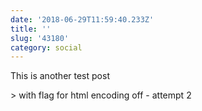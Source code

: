 ```yaml
---
date: '2018-06-29T11:59:40.233Z'
title: ''
slug: '43180'
category: social
---
```

This is another test post

&gt; with flag for html encoding off - attempt 2
